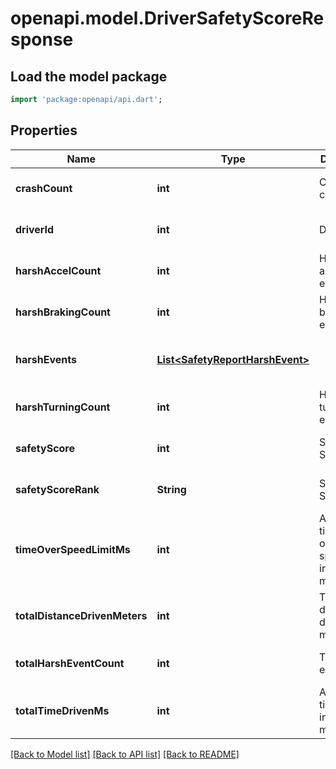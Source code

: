 # openapi.model.DriverSafetyScoreResponse

## Load the model package
```dart
import 'package:openapi/api.dart';
```

## Properties
Name | Type | Description | Notes
------------ | ------------- | ------------- | -------------
**crashCount** | **int** | Crash event count | [optional] [default to null]
**driverId** | **int** | Driver ID | [optional] [default to null]
**harshAccelCount** | **int** | Harsh acceleration event count | [optional] [default to null]
**harshBrakingCount** | **int** | Harsh braking event count | [optional] [default to null]
**harshEvents** | [**List&lt;SafetyReportHarshEvent&gt;**](SafetyReportHarshEvent.md) |  | [optional] [default to const []]
**harshTurningCount** | **int** | Harsh turning event count | [optional] [default to null]
**safetyScore** | **int** | Safety Score | [optional] [default to null]
**safetyScoreRank** | **String** | Safety Score Rank | [optional] [default to null]
**timeOverSpeedLimitMs** | **int** | Amount of time driven over the speed limit in milliseconds | [optional] [default to null]
**totalDistanceDrivenMeters** | **int** | Total distance driven in meters | [optional] [default to null]
**totalHarshEventCount** | **int** | Total harsh event count | [optional] [default to null]
**totalTimeDrivenMs** | **int** | Amount of time driven in milliseconds | [optional] [default to null]

[[Back to Model list]](../README.md#documentation-for-models) [[Back to API list]](../README.md#documentation-for-api-endpoints) [[Back to README]](../README.md)


